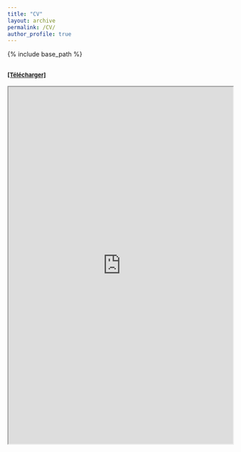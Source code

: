 ```yaml
---
title: "CV"
layout: archive
permalink: /CV/
author_profile: true
---
```


{% include base_path %}

<h2><a href="https://adeline-lacroix.github.io/files/CV.pdf" style="font-size: small;" download>[Télécharger]</a></h2>

<iframe src="https://adeline-lacroix.github.io/files/CV.pdf" width="100%" height="800px"></iframe>
